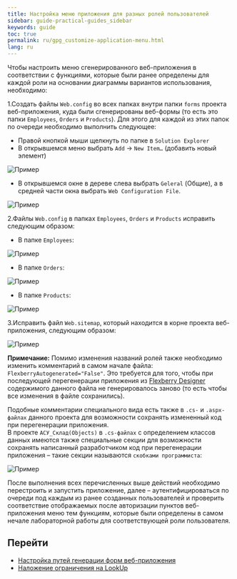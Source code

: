 ```yaml
---
title: Настройка меню приложения для разных ролей пользователей
sidebar: guide-practical-guides_sidebar
keywords: guide
toc: true
permalink: ru/gpg_customize-application-menu.html
lang: ru
---
```


Чтобы настроить меню сгенерированного веб-приложения в соответствии с функциями, которые были ранее определены для каждой роли на основании диаграммы вариантов использования, необходимо:

1.Создать файлы `Web.config` во всех папках внутри папки `forms` проекта веб-приложения, куда были сгенерированы веб-формы (то есть это папки `Employees`, `Orders` и `Products`). Для этого для каждой из этих папок по очереди необходимо выполнить следующее:

* Правой кнопкой мыши щелкнуть по папке в `Solution Explorer`
* В открывшемся меню выбрать `Add` -> `New Item…` (добавить новый элемент)

![Пример](/images/pages/guides/flexberry-aspnet/add-new-item.png)

* В открывшемся окне в дереве слева выбрать `Geleral` (Общие), а в средней части окна выбрать `Web Configuration File`.

![Пример](/images/pages/guides/flexberry-aspnet/configuration-file.png)

2.Файлы `Web.config` в папках `Employees`, `Orders` и `Products` исправить следующим образом:

* В папке `Employees`:

![Пример](/images/pages/guides/flexberry-aspnet/employees-config.jpg)

* В папке `Orders`:

![Пример](/images/pages/guides/flexberry-aspnet/orders-config.jpg)

* В папке `Products`:

![Пример](/images/pages/guides/flexberry-aspnet/products-config.jpg)

3.Исправить файл `Web.sitemap`, который находится в корне проекта веб-приложения, следующим образом:

![Пример](/images/pages/guides/flexberry-aspnet/web-sitemap.png)

__Примечание:__ Помимо изменения названий ролей также необходимо изменить комментарий в самом начале файла: `FlexberryAutogenerated="False"`. Это требуется для того, чтобы при последующей перегенерации приложения из [Flexberry Designer](fd_flexberry-designer.html) содержимого данного файла не генерировалось заново (то есть чтобы все изменения в файле сохранились).

Подобные комментарии специального вида есть также в `.cs-` и `.aspx-файлах` данного проекта для возможности сохранять измененный код при перегенерации приложения.  
В проекте `АСУ_Склад(Objects)` в `.cs-файлах` с определением классов данных имеются также специальные секции для возможности сохранять написанный разработчиком код при перегенерации приложения – такие секции называются `скобками программиста`:

![Пример](/images/pages/guides/flexberry-aspnet/objects-project.png)

После выполнения всех перечисленных выше действий необходимо перестроить и запустить приложение, далее – аутентифицироваться по очереди под каждым из ранее созданных пользователей и проверить соответствие отображаемых после авторизации пунктов веб-приложения меню тем функциям, которые были определены в самом нечале лабораторной работы для соответствующей роли пользователя.

## Перейти

* <i class="fa fa-arrow-left" aria-hidden="true"></i> [Настройка путей генерации форм веб-приложения](gpg_configuring-paths-generating.html)
* [Наложение ограничения на LookUp](gpg_limitfunction-for-lookup.html) <i class="fa fa-arrow-right" aria-hidden="true"></i>
